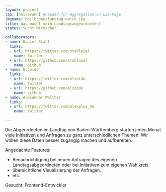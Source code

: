 ```yaml
---
layout: project
lab: [heilbronn] #needed for Aggregation on Lab-Page
imgname: heilbronn/landtag-watch.jpg
title: Was macht mein Landtagsabgeordneter?
status: Sucht Mitmacher

collaborators:
- name: Daniel Stahl
  links:
  - url: https://twitter.com/stahlniel
    name: twitter
  - url: https://github.com/stahlniel
    name: github
- name: Elzoido
  links:
  - url: https://twitter.com/elzoido
    name: twitter
  - url: https://github.com/elzoido
    name: github
- name: Alexander Walther
  links:
  - url: https://twitter.com/alexplus_de
    name: twitter

---
```


Die Abgeordneten im Landtag von Baden-Württemberg starten jeden Monat viele Initiativen und Anfragen zu ganz unterschiedlichen Themen. Wir wollen diese Daten besser zugängig machen und aufbereiten.

Angedachte Features:

<ul>
    <li>Benachrichtigung bei neuen Anfragen des eigenen Landtagsabgeordneten oder bei Initiativen zum eigenen Wahlkreis.</li>
    <li>übersichtliche Visualisierung der Anfragen.</li>
    <li>etc.</li>
</ul>

Gesucht: Frontend-Entwickler
